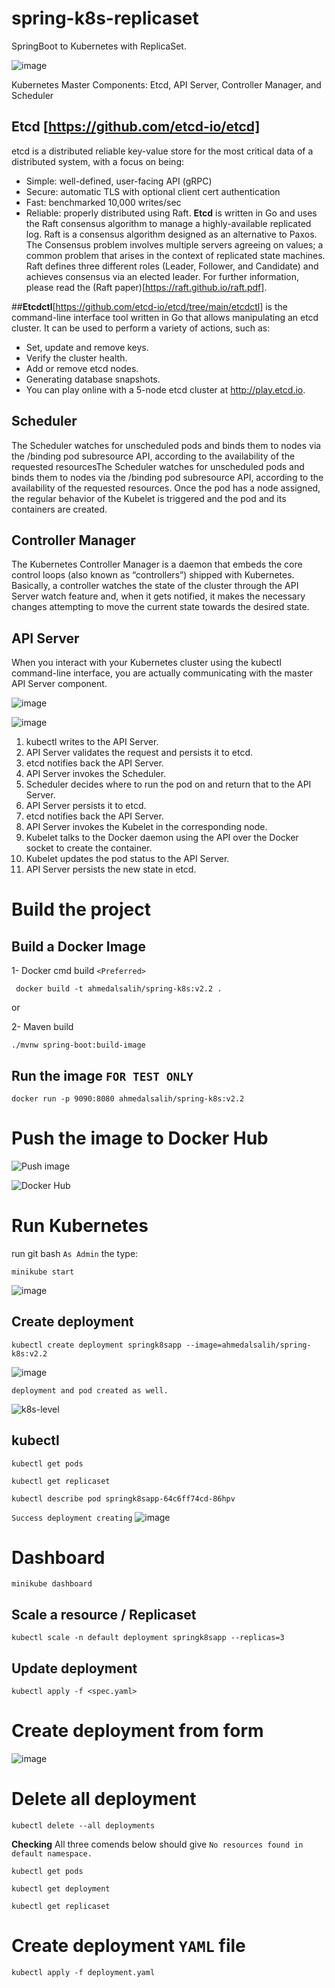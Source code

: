 # spring-k8s-replicaset
SpringBoot to Kubernetes with ReplicaSet.

![image](https://user-images.githubusercontent.com/9446035/173872670-b6633dbb-8443-40ab-8e7f-aaf302d2c7dd.png)

Kubernetes Master Components: Etcd, API Server, Controller Manager, and Scheduler

## Etcd [https://github.com/etcd-io/etcd]
etcd is a distributed reliable key-value store for the most critical data of a distributed system, with a focus on being:

- Simple: well-defined, user-facing API (gRPC)
- Secure: automatic TLS with optional client cert authentication
- Fast: benchmarked 10,000 writes/sec
- Reliable: properly distributed using Raft.
**Etcd** is written in Go and uses the Raft consensus algorithm to manage a highly-available replicated log. Raft is a consensus algorithm designed as an alternative to Paxos. The Consensus problem involves multiple servers agreeing on values; a common problem that arises in the context of replicated state machines. Raft defines three different roles (Leader, Follower, and Candidate) and achieves consensus via an elected leader. For further information, please read the (Raft paper)[https://raft.github.io/raft.pdf].

##**Etcdctl**[https://github.com/etcd-io/etcd/tree/main/etcdctl]
is the command-line interface tool written in Go that allows manipulating an etcd cluster. It can be used to perform a variety of actions, such as:

- Set, update and remove keys.
- Verify the cluster health.
- Add or remove etcd nodes.
- Generating database snapshots.
- You can play online with a 5-node etcd cluster at http://play.etcd.io.

## Scheduler
The Scheduler watches for unscheduled pods and binds them to nodes via the /binding pod subresource API, according to the availability of the requested resourcesThe Scheduler watches for unscheduled pods and binds them to nodes via the /binding pod subresource API, according to the availability of the requested resources. Once the pod has a node assigned, the regular behavior of the Kubelet is triggered and the pod and its containers are created.

## Controller Manager
The Kubernetes Controller Manager is a daemon that embeds the core control loops (also known as “controllers”) shipped with Kubernetes. Basically, a controller watches the state of the cluster through the API Server watch feature and, when it gets notified, it makes the necessary changes attempting to move the current state towards the desired state.

## API Server
When you interact with your Kubernetes cluster using the kubectl command-line interface, you are actually communicating with the master API Server component.

![image](https://user-images.githubusercontent.com/9446035/173851781-784f7b4d-cdd2-4ccd-9b94-b8040ca80734.png)

![image](https://user-images.githubusercontent.com/9446035/173920343-21a47c6a-b048-4aa7-b9b8-6249a281450a.png)

1. kubectl writes to the API Server.
1. API Server validates the request and persists it to etcd.
1. etcd notifies back the API Server.
1. API Server invokes the Scheduler.
1. Scheduler decides where to run the pod on and return that to the API Server.
1. API Server persists it to etcd.
1. etcd notifies back the API Server.
1. API Server invokes the Kubelet in the corresponding node.
1. Kubelet talks to the Docker daemon using the API over the Docker socket to create the container.
1. Kubelet updates the pod status to the API Server.
1. API Server persists the new state in etcd.

# Build the project

## Build a Docker Image 

1- Docker cmd build  `<Preferred>`
```
 docker build -t ahmedalsalih/spring-k8s:v2.2 .
```
or 

2-  Maven build
```
./mvnw spring-boot:build-image
```

## Run the image `FOR TEST ONLY`
```
docker run -p 9090:8080 ahmedalsalih/spring-k8s:v2.2
```

# Push the image to Docker Hub

![Push image](./src/main/resources/images/1-push-image.PNG)

![Docker Hub](./src/main/resources/images/2-docker-hub.PNG)


# Run Kubernetes
run git bash `As Admin` the type:
```
minikube start
```
![image](https://user-images.githubusercontent.com/9446035/174331881-e4215485-5444-480a-8dc1-e4176f9b92a6.png)

## Create deployment
```
kubectl create deployment springk8sapp --image=ahmedalsalih/spring-k8s:v2.2
```
![image](https://user-images.githubusercontent.com/9446035/174334238-562ac1f3-a4bc-4c42-aa6a-9bde37f5a04b.png)

`deployment and pod created as well.`

![k8s-level](./src/main/resources/images/k8s-level.PNG)


## kubectl

```
kubectl get pods
```

```
kubectl get replicaset
```

```
kubectl describe pod springk8sapp-64c6ff74cd-86hpv
```

`Success deployment creating`
![image](https://user-images.githubusercontent.com/9446035/174341559-a462d1b3-675e-4e07-8b6a-f87a54db36dc.png)


# Dashboard
```
minikube dashboard
```

## Scale a resource / Replicaset
```
kubectl scale -n default deployment springk8sapp --replicas=3
```

## Update deployment
```
kubectl apply -f <spec.yaml>
```
# Create deployment from form

![image](https://user-images.githubusercontent.com/9446035/174345299-862e0fe0-1259-4c35-82e8-33fd7a1fc0c4.png)

 
# Delete all deployment
```
kubectl delete --all deployments
```
**Checking** All three comends below should give `No resources found in default namespace.`

```
kubectl get pods
```
```
kubectl get deployment
```
```
kubectl get replicaset
```
# Create deployment `YAML` file
```
kubectl apply -f deployment.yaml
```




